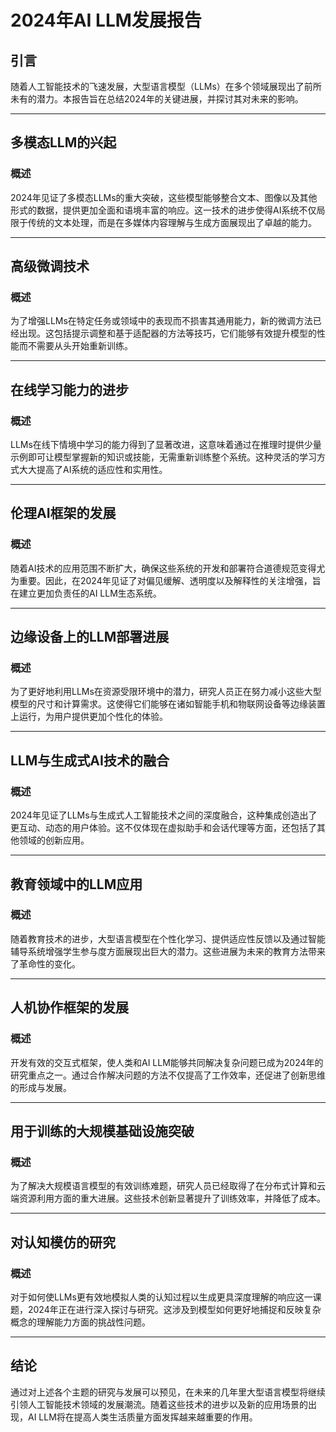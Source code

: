 # 2024年AI LLM发展报告

## 引言
随着人工智能技术的飞速发展，大型语言模型（LLMs）在多个领域展现出了前所未有的潜力。本报告旨在总结2024年的关键进展，并探讨其对未来的影响。

---

## 多模态LLM的兴起
### 概述
2024年见证了多模态LLMs的重大突破，这些模型能够整合文本、图像以及其他形式的数据，提供更加全面和语境丰富的响应。这一技术的进步使得AI系统不仅局限于传统的文本处理，而是在多媒体内容理解与生成方面展现出了卓越的能力。

---

## 高级微调技术
### 概述
为了增强LLMs在特定任务或领域中的表现而不损害其通用能力，新的微调方法已经出现。这包括提示调整和基于适配器的方法等技巧，它们能够有效提升模型的性能而不需要从头开始重新训练。

---

## 在线学习能力的进步
### 概述
LLMs在线下情境中学习的能力得到了显著改进，这意味着通过在推理时提供少量示例即可让模型掌握新的知识或技能，无需重新训练整个系统。这种灵活的学习方式大大提高了AI系统的适应性和实用性。

---

## 伦理AI框架的发展
### 概述
随着AI技术的应用范围不断扩大，确保这些系统的开发和部署符合道德规范变得尤为重要。因此，在2024年见证了对偏见缓解、透明度以及解释性的关注增强，旨在建立更加负责任的AI LLM生态系统。

---

## 边缘设备上的LLM部署进展
### 概述
为了更好地利用LLMs在资源受限环境中的潜力，研究人员正在努力减小这些大型模型的尺寸和计算需求。这使得它们能够在诸如智能手机和物联网设备等边缘装置上运行，为用户提供更加个性化的体验。

---

## LLM与生成式AI技术的融合
### 概述
2024年见证了LLMs与生成式人工智能技术之间的深度融合，这种集成创造出了更互动、动态的用户体验。这不仅体现在虚拟助手和会话代理等方面，还包括了其他领域的创新应用。

---

## 教育领域中的LLM应用
### 概述
随着教育技术的进步，大型语言模型在个性化学习、提供适应性反馈以及通过智能辅导系统增强学生参与度方面展现出巨大的潜力。这些进展为未来的教育方法带来了革命性的变化。

---

## 人机协作框架的发展
### 概述
开发有效的交互式框架，使人类和AI LLM能够共同解决复杂问题已成为2024年的研究重点之一。通过合作解决问题的方法不仅提高了工作效率，还促进了创新思维的形成与发展。

---

## 用于训练的大规模基础设施突破
### 概述
为了解决大规模语言模型的有效训练难题，研究人员已经取得了在分布式计算和云端资源利用方面的重大进展。这些技术创新显著提升了训练效率，并降低了成本。

---

## 对认知模仿的研究
### 概述
对于如何使LLMs更有效地模拟人类的认知过程以生成更具深度理解的响应这一课题，2024年正在进行深入探讨与研究。这涉及到模型如何更好地捕捉和反映复杂概念的理解能力方面的挑战性问题。

---

## 结论
通过对上述各个主题的研究与发展可以预见，在未来的几年里大型语言模型将继续引领人工智能技术领域的发展潮流。随着这些技术的进步以及新的应用场景的出现，AI LLM将在提高人类生活质量方面发挥越来越重要的作用。